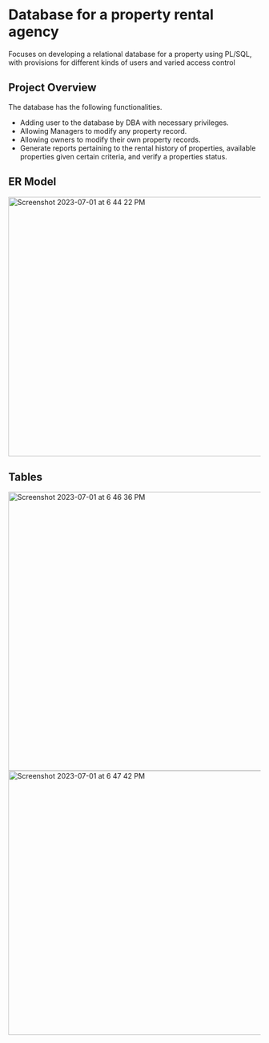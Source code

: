 # Database for a property rental agency

Focuses on developing a relational database for a property using PL/SQL, with provisions for different kinds of users and varied access control

## Project Overview

The database has the following functionalities.

- Adding user to the database by DBA with necessary privileges.
- Allowing Managers to modify any property record.
- Allowing owners to modify their own property records.
- Generate reports pertaining to the rental history of properties, available properties given certain criteria, and verify a properties status.
  
## ER Model
<img width="518" alt="Screenshot 2023-07-01 at 6 44 22 PM" src="https://github.com/arjunk1206/DBMSAssignment/assets/108979894/b07452a9-4d64-4db7-ab47-48a3bb4401ae">

## Tables

<img width="557" alt="Screenshot 2023-07-01 at 6 46 36 PM" src="https://github.com/arjunk1206/DBS-Property-Rental-Agency/assets/108979894/dad64056-f305-4f8b-a445-e29c05231eec">

<img width="528" alt="Screenshot 2023-07-01 at 6 47 42 PM" src="https://github.com/arjunk1206/DBS-Property-Rental-Agency/assets/108979894/56b13667-d6d4-4d53-9cc9-4ceb8724beb4">
